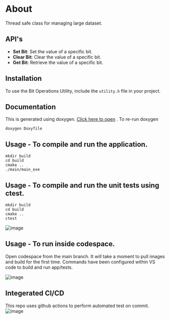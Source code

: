 # About
Thread safe class for managing large dataset.
 
 ## API's

- **Set Bit**: Set the value of a specific bit.
- **Clear Bit**: Clear the value of a specific bit.
- **Get Bit**: Retrieve the value of a specific bit.

## Installation

To use the Bit Operations Utility, include the `utility.h` file in your project.


## Documentation

This is generated using doxygen. [Click here to open](https://surendersampath.github.io/Firmware-Engineer-Task/) .
To re-run doxygen
```
doxygen Doxyfile
```

## Usage - To compile and run the application.
```
mkdir build
cd build 
cmake .. 
./main/main_exe 
```
 
## Usage - To compile and run the unit tests using ctest.
```
mkdir build
cd build 
cmake .. 
ctest
```
![image](https://github.com/user-attachments/assets/72c2e067-ccfc-482a-b125-6b0eb081dc20)

## Usage - To run inside codespace.

Open codespace from the main branch. It will take a moment to pull images and build for the first time.
Commands have been configured within VS code to build and run app/tests.

![image](https://github.com/user-attachments/assets/605a0e17-a949-42c1-9b98-bebdfe5ab478)


## Integerated CI/CD
This repo uses github actions to perform automated test on commit.
![image](https://github.com/user-attachments/assets/11bccd33-ca78-4632-af21-174440e9f1a0)


